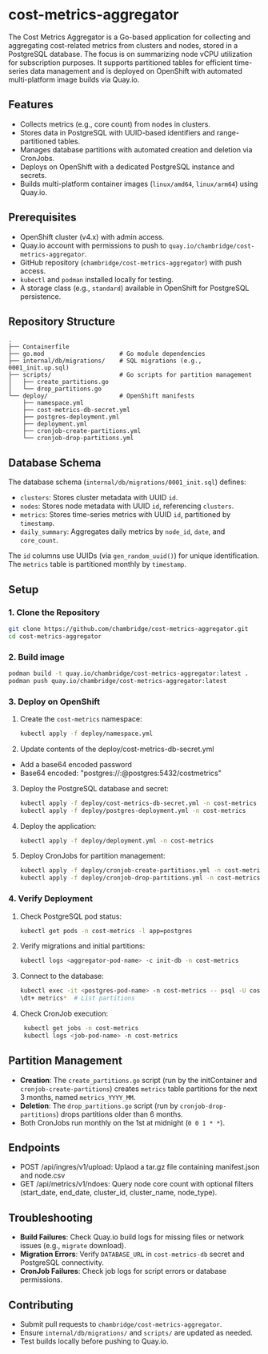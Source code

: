 # cost-metrics-aggregator
The Cost Metrics Aggregator is a Go-based application for collecting and aggregating cost-related metrics from clusters and nodes, stored in a PostgreSQL database. The focus is on summarizing node vCPU utilization for subscription purposes. It supports partitioned tables for efficient time-series data management and is deployed on OpenShift with automated multi-platform image builds via Quay.io.

## Features
- Collects metrics (e.g., core count) from nodes in clusters.
- Stores data in PostgreSQL with UUID-based identifiers and range-partitioned tables.
- Manages database partitions with automated creation and deletion via CronJobs.
- Deploys on OpenShift with a dedicated PostgreSQL instance and secrets.
- Builds multi-platform container images (`linux/amd64`, `linux/arm64`) using Quay.io.

## Prerequisites
- OpenShift cluster (v4.x) with admin access.
- Quay.io account with permissions to push to `quay.io/chambridge/cost-metrics-aggregator`.
- GitHub repository (`chambridge/cost-metrics-aggregator`) with push access.
- `kubectl` and `podman` installed locally for testing.
- A storage class (e.g., `standard`) available in OpenShift for PostgreSQL persistence.

## Repository Structure
```
.
├── Containerfile
├── go.mod                     # Go module dependencies
├── internal/db/migrations/    # SQL migrations (e.g., 0001_init.up.sql)
├── scripts/                   # Go scripts for partition management
│   ├── create_partitions.go
│   └── drop_partitions.go
└── deploy/                    # OpenShift manifests
    ├── namespace.yml
    ├── cost-metrics-db-secret.yml
    ├── postgres-deployment.yml
    ├── deployment.yml
    ├── cronjob-create-partitions.yml
    └── cronjob-drop-partitions.yml
```

## Database Schema
The database schema (`internal/db/migrations/0001_init.sql`) defines:
- `clusters`: Stores cluster metadata with UUID `id`.
- `nodes`: Stores node metadata with UUID `id`, referencing `clusters`.
- `metrics`: Stores time-series metrics with UUID `id`, partitioned by `timestamp`.
- `daily_summary`: Aggregates daily metrics by `node_id`, `date`, and `core_count`.

The `id` columns use UUIDs (via `gen_random_uuid()`) for unique identification. The `metrics` table is partitioned monthly by `timestamp`.

## Setup
### 1. Clone the Repository
```bash
git clone https://github.com/chambridge/cost-metrics-aggregator.git
cd cost-metrics-aggregator
```

### 2. Build image
```bash
podman build -t quay.io/chambridge/cost-metrics-aggregator:latest .
podman push quay.io/chambridge/cost-metrics-aggregator:latest
```


### 3. Deploy on OpenShift
1. Create the `cost-metrics` namespace:
   ```bash
   kubectl apply -f deploy/namespace.yml
   ```
2. Update contents of the deploy/cost-metrics-db-secret.yml

- Add a base64 encoded password
- Base64 encoded: "postgres://<username>:<password>@postgres:5432/costmetrics"

3. Deploy the PostgreSQL database and secret:
   ```bash
   kubectl apply -f deploy/cost-metrics-db-secret.yml -n cost-metrics
   kubectl apply -f deploy/postgres-deployment.yml -n cost-metrics
   ```

4. Deploy the application:
   ```bash
   kubectl apply -f deploy/deployment.yml -n cost-metrics
   ```

5. Deploy CronJobs for partition management:
   ```bash
   kubectl apply -f deploy/cronjob-create-partitions.yml -n cost-metrics
   kubectl apply -f deploy/cronjob-drop-partitions.yml -n cost-metrics
   ```

### 4. Verify Deployment
1. Check PostgreSQL pod status:
   ```bash
   kubectl get pods -n cost-metrics -l app=postgres
   ```

2. Verify migrations and initial partitions:
   ```bash
   kubectl logs <aggregator-pod-name> -c init-db -n cost-metrics
   ```

3. Connect to the database:
   ```bash
   kubectl exec -it <postgres-pod-name> -n cost-metrics -- psql -U costmetrics -d costmetrics
   \dt+ metrics*  # List partitions
   ```

4. Check CronJob execution:
   ```bash
    kubectl get jobs -n cost-metrics
    kubectl logs <job-pod-name> -n cost-metrics
    ```

## Partition Management
- **Creation**: The `create_partitions.go` script (run by the initContainer and `cronjob-create-partitions`) creates `metrics` table partitions for the next 3 months, named `metrics_YYYY_MM`.
- **Deletion**: The `drop_partitions.go` script (run by `cronjob-drop-partitions`) drops partitions older than 6 months.
- Both CronJobs run monthly on the 1st at midnight (`0 0 1 * *`).

## Endpoints
- POST /api/ingres/v1/upload: Uplaod a tar.gz file containing manifest.json and node.csv
- GET /api/metrics/v1/ndoes: Query node core count with optional filters (start_date, end_date, cluster_id, cluster_name, node_type).

## Troubleshooting
- **Build Failures**: Check Quay.io build logs for missing files or network issues (e.g., `migrate` download).
- **Migration Errors**: Verify `DATABASE_URL` in `cost-metrics-db` secret and PostgreSQL connectivity.
- **CronJob Failures**: Check job logs for script errors or database permissions.

## Contributing
- Submit pull requests to `chambridge/cost-metrics-aggregator`.
- Ensure `internal/db/migrations/` and `scripts/` are updated as needed.
- Test builds locally before pushing to Quay.io.
